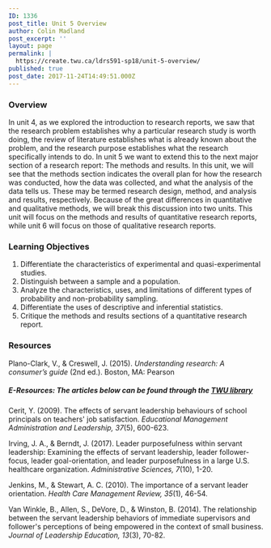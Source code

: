 ```yaml
---
ID: 1336
post_title: Unit 5 Overview
author: Colin Madland
post_excerpt: ''
layout: page
permalink: |
  https://create.twu.ca/ldrs591-sp18/unit-5-overview/
published: true
post_date: 2017-11-24T14:49:51.000Z
---
```


### Overview

In unit 4, as we explored the introduction to research reports, we saw that the research problem establishes why a particular research study is worth doing, the review of literature establishes what is already known about the problem, and the research purpose establishes what the research specifically intends to do.  In unit 5 we want to extend this to the next major section of a research report: The methods and results. In this unit, we will see that the methods section indicates the overall plan for how the research was conducted, how the data was collected, and what the analysis of the data tells us. These may be termed research design, method, and analysis and results, respectively.  Because of the great differences in quantitative and qualitative methods, we will break this discussion into two units.  This unit will focus on the methods and results of quantitative research reports, while unit 6 will focus on those of qualitative research reports.

### Learning Objectives

1. Differentiate the characteristics of experimental and quasi-experimental studies. 
2. Distinguish between a sample and a population. 
3. Analyze the characteristics, uses, and limitations of different types of probability and non-probability sampling. 
4. Differentiate the uses of descriptive and inferential statistics. 
5. Critique the methods and results sections of a quantitative research report.

### Resources

Plano-Clark, V., & Creswell, J. \(2015\). _Understanding research: A consumer’s guide_ \(2nd ed.\). Boston, MA: Pearson

##### E-Resources: The articles below can be found through the [TWU library](https://www.twu.ca/library)

Cerit, Y. \(2009\).  The effects of servant leadership behaviours of school principals on teachers' job satisfaction. _Educational Management Administration and Leadership, 37_\(5\), 600-623.

Irving, J. A., & Berndt, J. \(2017\). Leader purposefulness within servant leadership: Examining the effects of servant leadership, leader follower-focus, leader goal-orientation, and leader purposefulness in a large U.S. healthcare organization. _Administrative Sciences, 7_\(10\), 1-20.

Jenkins, M., & Stewart, A. C. \(2010\). The importance of a servant leader orientation. _Health Care Management Review, 35_\(1\), 46-54.

Van Winkle, B., Allen, S., DeVore, D., & Winston, B. \(2014\). The relationship between the servant leadership behaviors of immediate supervisors and follower's perceptions of being empowered in the context of small business. _Journal of Leadership Education, 13_\(3\), 70-82.

